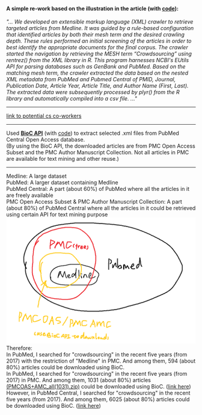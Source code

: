 #### A simple re-work based on the illustration in the article (with [code](learning_crawler_xml_etc.R)):
*"... We developed an extensible markup language (XML) crawler to retrieve targeted articles from Medline. It was guided by a rule-based configuration that identified articles by both their mesh term and the desired crawling depth. These rules performed an initial screening of the articles in order to best identify the appropriate documents for the final corpus. The crawler started the navigation by retrieving the MESH term “Crowdsourcing” using rentrez() from the XML library in R. This program harnesses NCBI's EUtils API for parsing databases such as GenBank and PubMed. Based on the matching mesh term, the crawler extracted the data based on the nested XML metadata from PubMed and Pubmed Central of PMID, Journal, Publication Date, Article Year, Article Title, and Author Name (First, Last). The extracted data were subsequently processed by plyr() from the R library and automatically compiled into a csv file. ..."*

---

[link to potential cs co-workers](https://gmuedu-my.sharepoint.com/:w:/g/personal/zxu27_gmu_edu/EaXsDAZUecdKpsOM8p5fVywBfUYG_nrvpDEFhynHqcWArA?e=8yTc4z)

---

Used [**BioC API**](https://www.ncbi.nlm.nih.gov/research/bionlp/APIs/BioC-PMC/) (with [code](pubmed_xml_crawler.R)) to extract selected .xml files from PubMed Central Open Access database.  
(By using the BioC API, the downloaded articles are from PMC Open Access Subset and the PMC Author Manuscript Collection. Not all articles in PMC are available for text mining and other reuse.)

---
<!-- ![alt text](https://github.com/Lofia/Article_Crowdsourcing/blob/main/crawler/Screenshot_medline.png) -->
Medline: A large dataset  
PubMed: A larger dataset containing Medline  
PubMed Central: A part (about 60%) of PubMed where all the articles in it are freely available  
PMC Open Access Subset & PMC Author Manuscript Collection: A part (about 80%) of PubMed Central where all the articles in it could be retrieved using certain API for text mining purpose    
![alt text](https://github.com/Lofia/Article_Crowdsourcing/blob/main/crawler/relation_graph.png)
Therefore:  
In PubMed, I searched for "crowdsourcing" in the recent five years (from 2017) with the restriction of "Medline" in PMC. And among them, 594 (about 80%) articles could be downloaded using BioC.  
In PubMed, I searched for "crowdsourcing" in the recent five years (from 2017) in PMC. And among them, 1031 (about 80%) articles [(PMCOAS+AMC_all(1031).zip)](PMCOAS+AMC_all(1031).zip) could be downloaded using BioC. ([link here](https://pubmed.ncbi.nlm.nih.gov/?term=crowdsourcing&filter=simsearch2.ffrft&filter=datesearch.y_5&sort=date&sort_order=asc))  
However, in PubMed Central, I searched for "crowdsourcing" in the recent five years (from 2017). And among them, 6025 (about 80%) articles could be downloaded using BioC. ([link here](https://www.ncbi.nlm.nih.gov/pmc/?term=crowdsourcing))
